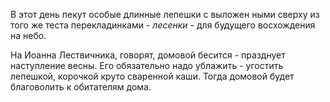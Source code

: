 В этот день пекут особые длинные лепешки с выложен­ ными сверху из того же теста перекладинками - _лесенки_ - для будущего восхождения на небо.

На Иоанна Лествичника, говорят, домовой бесится - празднует наступление весны. Его обязательно надо ублажить - угос­тить лепешкой, корочкой круто сваренной каши. Тогда домовой будет благоволить к обитателям дома.

